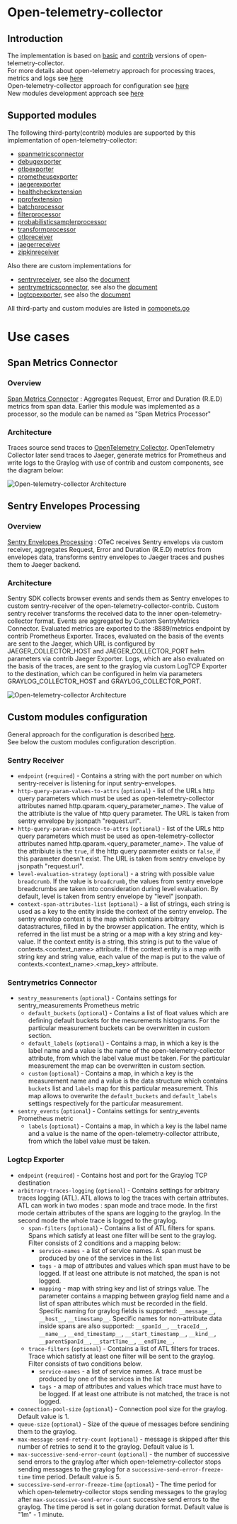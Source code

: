 # Open-telemetry-collector

## Introduction

The implementation is based on [basic](https://github.com/open-telemetry/opentelemetry-collector) and [contrib](https://github.com/open-telemetry/opentelemetry-collector-contrib) versions of open-telemetry-collector.  
For more details about open-telemetry approach for processing traces, metrics and logs see [here](https://opentelemetry.io/docs/)  
Open-telemetry-collector approach for configuration see [here](https://opentelemetry.io/docs/collector/configuration/)  
New modules development approach see [here](https://opentelemetry.io/docs/collector/building/)  

## Supported modules
The following third-party(contrib) modules are supported by this implementation of  open-telemetry-collector:  
- [spanmetricsconnector](https://github.com/open-telemetry/opentelemetry-collector-contrib/blob/main/connector/spanmetricsconnector/README.md)
- [debugexporter](https://github.com/open-telemetry/opentelemetry-collector/blob/main/exporter/debugexporter/README.md)
- [otlpexporter](https://github.com/open-telemetry/opentelemetry-collector/blob/main/exporter/otlpexporter/README.md)
- [prometheusexporter](https://github.com/open-telemetry/opentelemetry-collector-contrib/blob/main/exporter/prometheusexporter/README.md)
- [jaegerexporter](https://github.com/open-telemetry/opentelemetry-collector-contrib/tree/v0.85.0/exporter/jaegerexporter)
- [healthcheckextension](https://github.com/open-telemetry/opentelemetry-collector-contrib/blob/main/extension/healthcheckextension/README.md)
- [pprofextension](https://github.com/open-telemetry/opentelemetry-collector-contrib/blob/main/extension/pprofextension/README.md)
- [batchprocessor](https://github.com/open-telemetry/opentelemetry-collector-contrib/blob/main/extension/pprofextension/README.md)
- [filterprocessor](https://github.com/open-telemetry/opentelemetry-collector-contrib/blob/main/processor/filterprocessor/README.md)
- [probabilisticsamplerprocessor](https://github.com/open-telemetry/opentelemetry-collector-contrib/blob/main/processor/probabilisticsamplerprocessor/README.md)
- [transformprocessor](https://github.com/open-telemetry/opentelemetry-collector-contrib/blob/main/processor/transformprocessor/README.md)
- [otlpreceiver](https://github.com/open-telemetry/opentelemetry-collector/blob/main/receiver/otlpreceiver/README.md)
- [jaegerreceiver](https://github.com/open-telemetry/opentelemetry-collector-contrib/blob/main/receiver/jaegerreceiver/README.md)
- [zipkinreceiver](https://github.com/open-telemetry/opentelemetry-collector-contrib/tree/main/receiver/zipkinreceiver)

Also there are custom implementations for  
- [sentryreceiver](../receiver/sentryreceiver), see also the [document](sentry-receiver.md#sentry-envelope-mapping-to-jaeger-traces)
- [sentrymetricsconnector](../connector/sentrymetricsconnector), see also the [document](sentry-receiver.md#sentry-envelope-to-metrics)
- [logtcpexporter](../exporter/logtcpexporter), see also the [document](sentry-receiver.md#sentry-envelope-to-logs-records-graylog-mapping)  

All third-party and custom modules are listed in [componets.go](../components.go)

# Use cases
## Span Metrics Connector
### Overview
[Span Metrics Connector](https://github.com/open-telemetry/opentelemetry-collector-contrib/tree/main/connector/spanmetricsconnector) :
Aggregates Request, Error and Duration (R.E.D) metrics from span data. Earlier this module was implemented as a processor, so the module can be named as "Span Metrics Processor"  

### Architecture
Traces source send traces to [OpenTelemetry Collector](https://opentelemetry.io/docs/collector/). OpenTelemetry Collector later send traces to Jaeger, generate metrics for Prometheus and write logs to the Graylog with use of contrib and custom components, see the diagram below:

  ![Open-telemetry-collector Architecture](img/Architecture.png)

## Sentry Envelopes Processing
### Overview
[Sentry Envelopes Processing](../receiver/sentryreceiver) : OTeC receives Sentry envelops via custom receiver, aggregates Request, Error and Duration (R.E.D) metrics from envelopes data, transforms sentry envelopes to Jaeger traces and pushes them to Jaeger backend.  
### Architecture
Sentry SDK collects browser events and sends them as Sentry envelopes to custom sentry-receiver of the open-telemetry-collector-contrib. Custom sentry receiver transforms the received data to the inner open-telemetry-collector format. Events are aggregated by Custom SentryMetrics Connector. Evaluated metrics are exported to the :8889/metrics endpoint by contrib Prometheus Exporter. Traces, evaluated on the basis of the events are sent to the Jaeger, which URL is configured by JAEGER_COLLECTOR_HOST and JAEGER_COLLECTOR_PORT helm parameters via contrib Jaeger Exporter. Logs, which are also evaluated on the basis of the traces, are sent to the graylog via custom LogTCP Exporter to the destination, which can be configured in helm via parameters GRAYLOG_COLLECTOR_HOST and GRAYLOG_COLLECTOR_PORT.

  ![Open-telemetry-collector Architecture](img/Architecture_SentryEnvelopesProcessing.PNG )

## Custom modules configuration
General approach for the configuration is described [here](https://opentelemetry.io/docs/collector/configuration/).  
See below the custom modules configuration description.

### Sentry Receiver

* `endpoint` (`required`) - Contains a string with the port number on which sentry-receiver is listening for input sentry-envelopes.
* `http-query-param-values-to-attrs` (`optional`) - list of the URLs http query parameters which must be used as open-telemetry-collector attributes named http.qparam.<query_parameter_name>. The value of the attribiute is the value of http query parameter. The URL is taken from sentry envelope by jsonpath "request.url".
* `http-query-param-existence-to-attrs` (`optional`) - list of the URLs http query parameters which must be used as open-telemetry-collector attributes named http.qparam.<query_parameter_name>. The value of the attribiute is the `true`, if the http query parameter exists or `false`, if this parameter doesn't exist. The URL is taken from sentry envelope by jsonpath "request.url".
* `level-evaluation-strategy` (`optional`) - a string with possible value `breadcrumb`. If the value is `breadcrumb`, the values from sentry envelope breadcrumbs are taken into consideration during level evaluation. By default, level is taken from sentry envelope by "level" jsonpath.
* `context-span-attributes-list` (`optional`) - a list of strings, each string is used as a key to the entity inside the context of the sentry envelop. The sentry envelop context is the map which contains arbitrary datastractures, filled in by the browser application. The entity, which is referred in the list must be a string or a map with a key string and key-value. If the context entity is a string, this string is put to the value of contexts.<context_name> attribute. If the context entity is a map with string key and string value, each value of the map is put to the value of contexts.<context_name>.<map_key> attribute.

### Sentrymetrics Connector

* `sentry_measurements` (`optional`) - Contains settings for sentry_measurements Prometheus metric
    * `default_buckets` (`optional`) - Contains a list of float values which are defining default buckets for the mesurements histograms. For the particular measurement buckets can be overwritten in custom section.
    * `default_labels` (`optional`) - Contains a map, in which a key is the label name and a value is the name of the open-telemetry-collector attribute, from which the label value must be taken. For the particular measurement the map can be overwritten in custom section.
    * `custom` (`optional`) - Contains a map, in which a key is the measurement name and a value is the data structure which contains `buckets` list and `labels` map for this particular measurement. This map allows to overwrite the `default_buckets` and `default_labels` settings respectively for the particular measurement.
* `sentry_events` (`optional`) - Contains settings for sentry_events Prometheus metric
    * `labels` (`optional`) - Contains a map, in which a key is the label name and a value is the name of the open-telemetry-collector attribute, from which the label value must be taken.

### Logtcp Exporter

* `endpoint` (`required`) - Contains host and port for the Graylog TCP destination
* `arbitrary-traces-logging` (`optional`) - Contains settings for arbitrary traces logging (ATL). ATL allows to log the traces with certain attributes. ATL can work in two modes : span mode and trace mode. In the first mode certain attributes of the spans are logging to the graylog. In the second mode the whole trace is logged to the graylog.  
    * `span-filters` (`optional`) - Contains a list of ATL filters for spans. Spans which satisfy at least one filter will be sent to the graylog. Filter consists of 2 conditions and a mapping below:
        * `service-names` - a list of service names. A span must be produced by one of the services in the list
        * `tags` - a map of attributes and values which span must have to be logged. If at least one attribute is not matched, the span is not logged.
        * `mapping` - map with string key and list of strings value. The parameter contains a mapping between graylog field name and a list of span attributes which must be recorded in the field. Specific naming for graylog fields is supported: `__message__`, `__host__`, `__timestamp__`. Specific names for non-attribute data inside spans are also supported: `__spanId__`, `__traceId__`, `__name__`, `__end_timestamp__`, `__start_timestamp__`, `__kind__`, `__parentSpanId__`, `__startTime__`, `__endTime__`.
    * `trace-filters` (`optional`) - Contains a list of ATL filters for traces. Trace which satisfy at least one filter will be sent to the graylog. Filter consists of two conditions below.
        * `service-names` - a list of service names. A trace must be produced by one of the services in the list
        * `tags` - a map of attributes and values which trace must have to be logged. If at least one attribute is not matched, the trace is not logged.
* `connection-pool-size` (`optional`) - Connection pool size for the graylog. Default value is 1.
* `queue-size` (`optional`) - Size of the queue of messages before sendining them to the graylog.
* `max-message-send-retry-count` (`optional`) - message is skipped after this number of retries to send it to the graylog. Default value is 1.
* `max-successive-send-error-count` (`optional`) - the number of successive send errors to the graylog after which open-telemetry-collector stops sending messages to the graylog for a `successive-send-error-freeze-time` time period. Default value is 5.
* `successive-send-error-freeze-time` (`optional`) - The time period for which open-telemetry-collector stops sending messages to the graylog after `max-successive-send-error-count` successive send errors to the graylog. The time perod is set in golang duration format. Default value is "1m" - 1 minute.